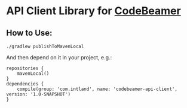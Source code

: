 # API Client Library for [CodeBeamer](https://intland.com)

## How to Use:

```
./gradlew publishToMavenLocal
```

And then depend on it in your project, e.g.:

```
repositories {
    mavenLocal()
}
dependencies {
    compile(group: 'com.intland', name: 'codebeamer-api-client', version: '1.0-SNAPSHOT')
}
```
